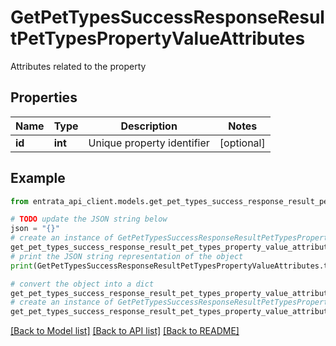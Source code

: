 # GetPetTypesSuccessResponseResultPetTypesPropertyValueAttributes

Attributes related to the property

## Properties

Name | Type | Description | Notes
------------ | ------------- | ------------- | -------------
**id** | **int** | Unique property identifier | [optional] 

## Example

```python
from entrata_api_client.models.get_pet_types_success_response_result_pet_types_property_value_attributes import GetPetTypesSuccessResponseResultPetTypesPropertyValueAttributes

# TODO update the JSON string below
json = "{}"
# create an instance of GetPetTypesSuccessResponseResultPetTypesPropertyValueAttributes from a JSON string
get_pet_types_success_response_result_pet_types_property_value_attributes_instance = GetPetTypesSuccessResponseResultPetTypesPropertyValueAttributes.from_json(json)
# print the JSON string representation of the object
print(GetPetTypesSuccessResponseResultPetTypesPropertyValueAttributes.to_json())

# convert the object into a dict
get_pet_types_success_response_result_pet_types_property_value_attributes_dict = get_pet_types_success_response_result_pet_types_property_value_attributes_instance.to_dict()
# create an instance of GetPetTypesSuccessResponseResultPetTypesPropertyValueAttributes from a dict
get_pet_types_success_response_result_pet_types_property_value_attributes_from_dict = GetPetTypesSuccessResponseResultPetTypesPropertyValueAttributes.from_dict(get_pet_types_success_response_result_pet_types_property_value_attributes_dict)
```
[[Back to Model list]](../README.md#documentation-for-models) [[Back to API list]](../README.md#documentation-for-api-endpoints) [[Back to README]](../README.md)


